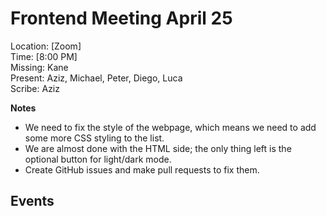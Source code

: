 # Frontend Meeting April 25
Location: \[Zoom] \
Time: \[8:00 PM\] \
Missing:  Kane\
Present:  Aziz, Michael, Peter, Diego, Luca\
Scribe: Aziz

**Notes** <!---Things to keep in mind for the future, such as due dates-->
- We need to fix the style of the webpage, which means we need to add some more CSS styling to the list. 
- We are almost done with the HTML side; the only thing left is the optional button for light/dark mode.
- Create GitHub issues and make pull requests to fix them.

**Events** <!---Important things that happened or were decided-->
- 
